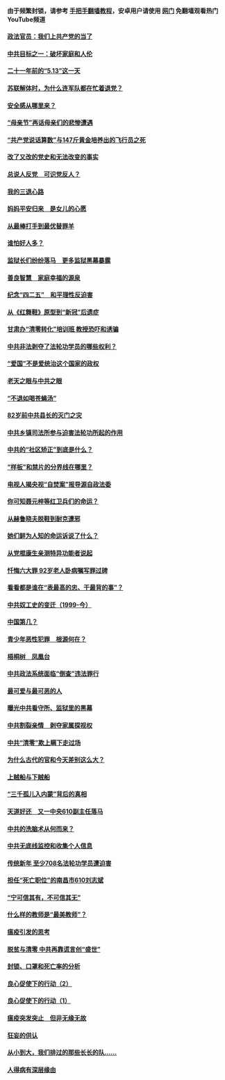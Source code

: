 #### 由于频繁封锁，请参考 [手把手翻墙教程](https://github.com/gfw-breaker/guides/wiki/)，安卓用户请使用 [网门](https://github.com/gfw-breaker/nogfw/blob/master/dl.md?t=05171100) 免翻墙观看热门YouTube频道 

#### [政法官员：我们上共产党的当了](../pages/19/425351.md?t=05171100) 

#### [中共目标之一：破坏家庭和人伦](../pages/19/424454.md?t=05171100) 

#### [二十一年前的“5.13”这一天](../pages/19/424814.md?t=05171100) 

#### [苏联解体时，为什么连军队都在忙着退党？](../pages/19/424335.md?t=05171100) 

#### [安全感从哪里来？](../pages/19/424336.md?t=05171100) 

#### [“母亲节”再话母亲们的悲惨遭遇](../pages/19/424234.md?t=05171100) 

#### [“共产党说话算数”与147斤黄金培养出的飞行员之死](../pages/19/424115.md?t=05171100) 

#### [改了又改的党史和无法改变的事实](../pages/19/424037.md?t=05171100) 

#### [总说人反党　可识党反人？](../pages/19/423820.md?t=05171100) 

#### [我的三退心路](../pages/19/423876.md?t=05171100) 

#### [妈妈平安归来　是女儿的心愿](../pages/19/423947.md?t=05171100) 

#### [从最棒打手到最优替罪羊](../pages/19/423819.md?t=05171100) 

#### [谁怕好人多？](../pages/19/423774.md?t=05171100) 

#### [监狱长们纷纷落马　更多监狱黑幕暴露](../pages/19/423787.md?t=05171100) 

#### [善良智慧　家庭幸福的源泉](../pages/19/423632.md?t=05171100) 

#### [纪念“四二五”　和平理性反迫害](../pages/19/423660.md?t=05171100) 

#### [从《红舞鞋》原型到“新冠”后遗症](../pages/19/423509.md?t=05171100) 

#### [甘肃办“清零转化”培训班 教授恐吓和诱骗](../pages/19/423498.md?t=05171100) 

#### [中共非法剥夺了法轮功学员的哪些权利？](../pages/19/423392.md?t=05171100) 

#### [“爱国”不是爱统治这个国家的政权](../pages/19/423029.md?t=05171100) 

#### [老天之眼与中共之眼](../pages/19/423378.md?t=05171100) 

#### [“不退如喝苍蝇汤”](../pages/19/423287.md?t=05171100) 

#### [82岁前中共县长的灭门之灾](../pages/19/423055.md?t=05171100) 

#### [中共乡镇司法所参与迫害法轮功所起的作用](../pages/19/423064.md?t=05171100) 

#### [中共的“社区矫正”到底是什么？](../pages/19/422870.md?t=05171100) 

#### [“样板”和禁片的分界线在哪里？](../pages/19/422704.md?t=05171100) 

#### [电视人揭央视“自焚案”报导源自政法委](../pages/19/422770.md?t=05171100) 

#### [你可知聂元梓等红卫兵们的命运？](../pages/19/422848.md?t=05171100) 

#### [从赫鲁晓夫脱鞋到耐克遭邪](../pages/19/422826.md?t=05171100) 

#### [她们鲜为人知的命运诉说了什么？](../pages/19/422754.md?t=05171100) 

#### [从党棍康生亲测特异功能者说起](../pages/19/422657.md?t=05171100) 

#### [忏悔六大罪 92岁老人卧病嘱写罪过碑](../pages/19/422750.md?t=05171100) 

#### [看看都是谁在“表最高的忠、干最背的事”？](../pages/19/422703.md?t=05171100) 

#### [中共奴工史的变迁（1999-今）](../pages/19/422656.md?t=05171100) 

#### [中国第几？](../pages/19/422496.md?t=05171100) 

#### [青少年恶性犯罪　根源何在？](../pages/19/422449.md?t=05171100) 

#### [梧桐树　凤凰台](../pages/19/422442.md?t=05171100) 

#### [中共政法系统面临“倒查”违法罪行](../pages/19/422497.md?t=05171100) 

#### [最可爱与最可恶的人](../pages/19/422448.md?t=05171100) 

#### [曝光中共看守所、监狱里的黑幕](../pages/19/422390.md?t=05171100) 

#### [中共割裂亲情　剥夺家属探视权](../pages/19/422364.md?t=05171100) 

#### [中共“清零”欺上瞒下走过场](../pages/19/422306.md?t=05171100) 

#### [为什么古代的官和今天差别这么大？](../pages/19/422228.md?t=05171100) 

#### [上贼船与下贼船](../pages/19/422276.md?t=05171100) 

#### [“三千孤儿入内蒙”背后的真相](../pages/19/422229.md?t=05171100) 

#### [天道好还　又一中央610副主任落马](../pages/19/422155.md?t=05171100) 

#### [中共的洗脑术从何而来？](../pages/19/422154.md?t=05171100) 

#### [中共无底线监控和收集个人信息](../pages/19/422039.md?t=05171100) 

#### [传统新年 至少708名法轮功学员遭迫害](../pages/19/421946.md?t=05171100) 

#### [担任“死亡职位”的南昌市610刘志斌](../pages/19/421957.md?t=05171100) 

#### [“宁可信其有，不可信其无”](../pages/19/421691.md?t=05171100) 

#### [什么样的教师是“最美教师”？](../pages/19/421755.md?t=05171100) 

#### [瘟疫引发的思考](../pages/19/421594.md?t=05171100) 

#### [脱贫与清零 中共再靠谎言创“盛世”](../pages/19/421590.md?t=05171100) 

#### [封锁、口罩和死亡率的分析](../pages/19/421495.md?t=05171100) 

#### [良心促使下的行动（2）](../pages/19/421361.md?t=05171100) 

#### [良心促使下的行动（1）](../pages/19/421302.md?t=05171100) 

#### [瘟疫突发突止　但非无缘无故](../pages/19/421281.md?t=05171100) 

#### [狂妄的供认](../pages/19/421199.md?t=05171100) 

#### [从小到大，我们排过的那些长长的队……](../pages/19/421243.md?t=05171100) 

#### [人得病有深层缘由](../pages/19/420864.md?t=05171100) 

